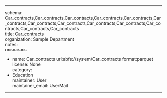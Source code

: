 


---  
schema: Car_contracts,Car_contracts,Car_contracts,Car_contracts,Car_contracts,Car_contracts,Car_contracts,Car_contracts,Car_contracts,Car_contracts,Car_contracts,Car_contracts,Car_contracts  
title: Car_contracts  
organization: Sample Department  
notes:   
resources:  
- name: Car_contracts 
 url:abfs://system/Car_contracts 
 format:parquet  
license: None  
category:
 - Education  
maintainer: User  
maintainer_email: UserMail  
---